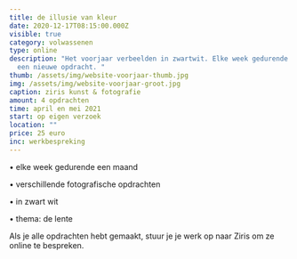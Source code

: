 ```yaml
---
title: de illusie van kleur
date: 2020-12-17T08:15:00.000Z
visible: true
category: volwassenen
type: online
description: "Het voorjaar verbeelden in zwartwit. Elke week gedurende een maand
  een nieuwe opdracht. "
thumb: /assets/img/website-voorjaar-thumb.jpg
img: /assets/img/website-voorjaar-groot.jpg
caption: ziris kunst & fotografie
amount: 4 opdrachten
time: april en mei 2021
start: op eigen verzoek
location: ""
price: 25 euro
inc: werkbespreking
---
```

• elke week gedurende een maand

• verschillende fotografische opdrachten

• in zwart wit 

• thema: de lente

Als je alle opdrachten hebt gemaakt, stuur je je werk op naar Ziris om ze online te bespreken.